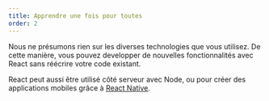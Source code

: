 ```yaml
---
title: Apprendre une fois pour toutes
order: 2
---
```


Nous ne présumons rien sur les diverses technologies que vous utilisez. De cette manière, vous pouvez developper de nouvelles fonctionnalités avec React sans réécrire votre code existant.

React peut aussi être utilisé côté serveur avec Node, ou pour créer des applications mobiles grâce à [React Native](https://facebook.github.io/react-native/).
